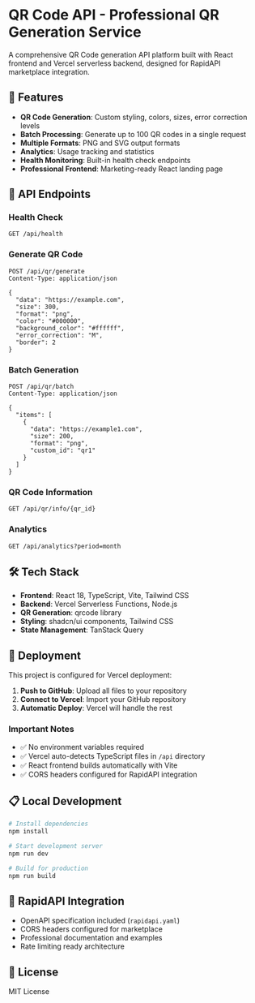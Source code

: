# QR Code API - Professional QR Generation Service

A comprehensive QR Code generation API platform built with React frontend and Vercel serverless backend, designed for RapidAPI marketplace integration.

## 🚀 Features

- **QR Code Generation**: Custom styling, colors, sizes, error correction levels
- **Batch Processing**: Generate up to 100 QR codes in a single request
- **Multiple Formats**: PNG and SVG output formats
- **Analytics**: Usage tracking and statistics
- **Health Monitoring**: Built-in health check endpoints
- **Professional Frontend**: Marketing-ready React landing page

## 📡 API Endpoints

### Health Check
```http
GET /api/health
```

### Generate QR Code
```http
POST /api/qr/generate
Content-Type: application/json

{
  "data": "https://example.com",
  "size": 300,
  "format": "png",
  "color": "#000000",
  "background_color": "#ffffff",
  "error_correction": "M",
  "border": 2
}
```

### Batch Generation
```http
POST /api/qr/batch
Content-Type: application/json

{
  "items": [
    {
      "data": "https://example1.com",
      "size": 200,
      "format": "png",
      "custom_id": "qr1"
    }
  ]
}
```

### QR Code Information
```http
GET /api/qr/info/{qr_id}
```

### Analytics
```http
GET /api/analytics?period=month
```

## 🛠 Tech Stack

- **Frontend**: React 18, TypeScript, Vite, Tailwind CSS
- **Backend**: Vercel Serverless Functions, Node.js
- **QR Generation**: qrcode library
- **Styling**: shadcn/ui components, Tailwind CSS
- **State Management**: TanStack Query

## 🚀 Deployment

This project is configured for Vercel deployment:

1. **Push to GitHub**: Upload all files to your repository
2. **Connect to Vercel**: Import your GitHub repository
3. **Automatic Deploy**: Vercel will handle the rest

### Important Notes

- ✅ No environment variables required
- ✅ Vercel auto-detects TypeScript files in `/api` directory
- ✅ React frontend builds automatically with Vite
- ✅ CORS headers configured for RapidAPI integration

## 📋 Local Development

```bash
# Install dependencies
npm install

# Start development server
npm run dev

# Build for production  
npm run build
```

## 🔗 RapidAPI Integration

- OpenAPI specification included (`rapidapi.yaml`)
- CORS headers configured for marketplace
- Professional documentation and examples
- Rate limiting ready architecture

## 📄 License

MIT License